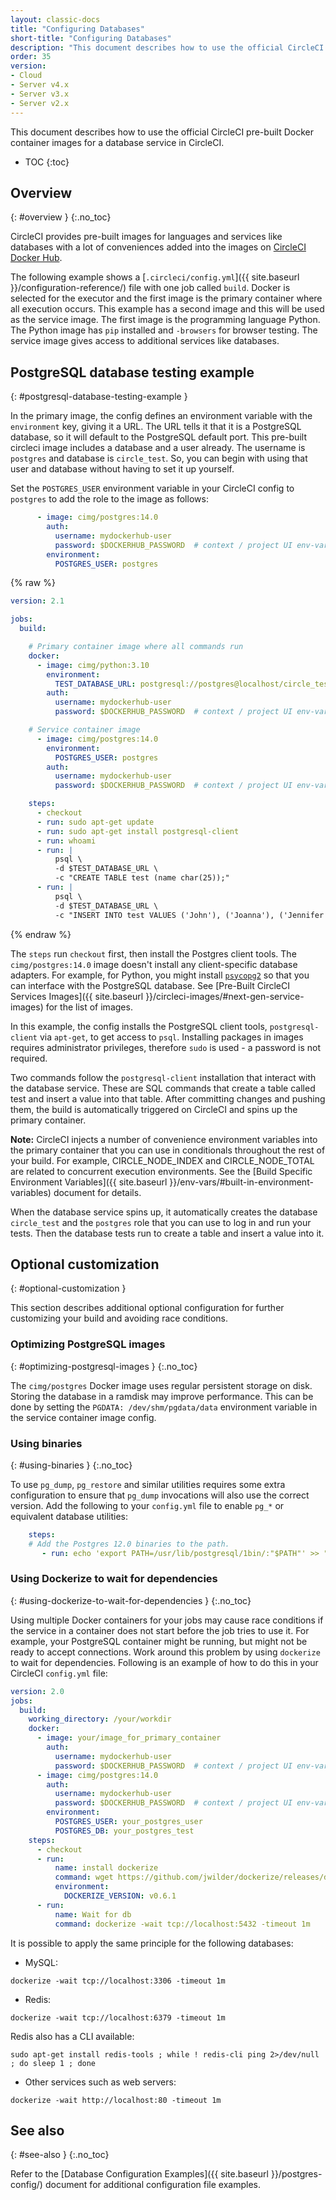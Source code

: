 ```yaml
---
layout: classic-docs
title: "Configuring Databases"
short-title: "Configuring Databases"
description: "This document describes how to use the official CircleCI pre-built Docker container images for a database service in CircleCI."
order: 35
version:
- Cloud
- Server v4.x
- Server v3.x
- Server v2.x
---
```


This document describes how to use the official CircleCI pre-built Docker container images for a database service in CircleCI.

* TOC
{:toc}

## Overview
{: #overview }
{:.no_toc}

CircleCI provides pre-built images for languages and services like databases with a lot of conveniences added into the images on [CircleCI Docker Hub](https://hub.docker.com/search?q=circleci&type=image).

The following example shows a [`.circleci/config.yml`]({{ site.baseurl }}/configuration-reference/) file with one job called `build`. Docker is selected for the executor and the first image is the primary container where all execution occurs. This example has a second image and this will be used as the service image. The first image is the programming language Python. The Python image has `pip` installed and `-browsers` for browser testing. The service image gives access to additional services like databases.

## PostgreSQL database testing example
{: #postgresql-database-testing-example }

In the primary image, the config defines an environment variable with the `environment` key, giving it a URL. The URL tells it that it is a PostgreSQL database, so it will default to the PostgreSQL default port. This pre-built circleci image includes a database and a user already. The username is `postgres` and database is `circle_test`. So, you can begin with using that user and database without having to set it up yourself.

Set the `POSTGRES_USER` environment variable in your CircleCI config to `postgres` to add the role to the image as follows:

```yml
      - image: cimg/postgres:14.0
        auth:
          username: mydockerhub-user
          password: $DOCKERHUB_PASSWORD  # context / project UI env-var reference
        environment:
          POSTGRES_USER: postgres
```

{% raw %}

```yml
version: 2.1

jobs:
  build:

    # Primary container image where all commands run
    docker:
      - image: cimg/python:3.10
        environment:
          TEST_DATABASE_URL: postgresql://postgres@localhost/circle_test
        auth:
          username: mydockerhub-user
          password: $DOCKERHUB_PASSWORD  # context / project UI env-var reference

    # Service container image
      - image: cimg/postgres:14.0
        environment:
          POSTGRES_USER: postgres
        auth:
          username: mydockerhub-user
          password: $DOCKERHUB_PASSWORD  # context / project UI env-var reference

    steps:
      - checkout
      - run: sudo apt-get update
      - run: sudo apt-get install postgresql-client
      - run: whoami
      - run: |
          psql \
          -d $TEST_DATABASE_URL \
          -c "CREATE TABLE test (name char(25));"
      - run: |
          psql \
          -d $TEST_DATABASE_URL \
          -c "INSERT INTO test VALUES ('John'), ('Joanna'), ('Jennifer');"
```

{% endraw %}

The `steps` run `checkout` first, then install the Postgres client tools. The `cimg/postgres:14.0` image doesn't install any client-specific database adapters. For example, for Python, you might install [`psycopg2`](https://www.psycopg.org/) so that you can interface with the PostgreSQL database. See [Pre-Built CircleCI Services Images]({{ site.baseurl }}/circleci-images/#next-gen-service-images) for the list of images.

In this example, the config installs the PostgreSQL client tools, `postgresql-client` via `apt-get`, to get access to `psql`. Installing packages in images requires administrator privileges, therefore `sudo` is used - a password is not required.

Two commands follow the `postgresql-client` installation that interact with the database service. These are SQL commands that create a table called test and insert a value into that table. After committing changes and pushing them, the build is automatically triggered on CircleCI and spins up the primary container.

**Note:** CircleCI injects a number of convenience environment variables into the primary container that you can use in conditionals throughout the rest of your build. For example, CIRCLE_NODE_INDEX and CIRCLE_NODE_TOTAL are related to concurrent execution environments. See the [Build Specific Environment Variables]({{ site.baseurl }}/env-vars/#built-in-environment-variables) document for details.

When the database service spins up, it automatically creates the database `circle_test` and the `postgres` role that you can use to log in and run your tests. Then the database tests run to create a table and insert a value into it.

## Optional customization
{: #optional-customization }

This section describes additional optional configuration for further customizing your build and avoiding race conditions.

### Optimizing PostgreSQL images
{: #optimizing-postgresql-images }
{:.no_toc}

The `cimg/postgres` Docker image uses regular persistent storage on disk. Storing the database in a ramdisk may improve performance. This can be done by setting the `PGDATA: /dev/shm/pgdata/data` environment variable in the service container image config.

### Using binaries
{: #using-binaries }
{:.no_toc}

To use `pg_dump`, `pg_restore` and similar utilities requires some extra configuration to ensure that `pg_dump` invocations will also use the correct version. Add the following to your `config.yml` file to enable `pg_*` or equivalent database utilities:

```yml
    steps:
    # Add the Postgres 12.0 binaries to the path.
       - run: echo 'export PATH=/usr/lib/postgresql/1bin/:"$PATH"' >> "$BASH_ENV"
```

### Using Dockerize to wait for dependencies
{: #using-dockerize-to-wait-for-dependencies }
{:.no_toc}

Using multiple Docker containers for your jobs may cause race conditions if the service in a container does not start  before the job tries to use it. For example, your PostgreSQL container might be running, but might not be ready to accept connections. Work around this problem by using `dockerize` to wait for dependencies.
Following is an example of how to do this in your CircleCI `config.yml` file:

```yml
version: 2.0
jobs:
  build:
    working_directory: /your/workdir
    docker:
      - image: your/image_for_primary_container
        auth:
          username: mydockerhub-user
          password: $DOCKERHUB_PASSWORD  # context / project UI env-var reference
      - image: cimg/postgres:14.0
        auth:
          username: mydockerhub-user
          password: $DOCKERHUB_PASSWORD  # context / project UI env-var reference
        environment:
          POSTGRES_USER: your_postgres_user
          POSTGRES_DB: your_postgres_test
    steps:
      - checkout
      - run:
          name: install dockerize
          command: wget https://github.com/jwilder/dockerize/releases/download/$DOCKERIZE_VERSION/dockerize-linux-amd64-$DOCKERIZE_VERSION.tar.gz && sudo tar -C /usr/local/bin -xzvf dockerize-linux-amd64-$DOCKERIZE_VERSION.tar.gz && rm dockerize-linux-amd64-$DOCKERIZE_VERSION.tar.gz
          environment:
            DOCKERIZE_VERSION: v0.6.1
      - run:
          name: Wait for db
          command: dockerize -wait tcp://localhost:5432 -timeout 1m
```

It is possible to apply the same principle for the following databases:

- MySQL:

`dockerize -wait tcp://localhost:3306 -timeout 1m`

- Redis:

`dockerize -wait tcp://localhost:6379 -timeout 1m`

Redis also has a CLI available:

`sudo apt-get install redis-tools ; while ! redis-cli ping 2>/dev/null ; do sleep 1 ; done`

- Other services such as web servers:

`dockerize -wait http://localhost:80 -timeout 1m`

## See also
{: #see-also }
{:.no_toc}

Refer to the [Database Configuration Examples]({{ site.baseurl }}/postgres-config/) document for additional configuration file examples.

